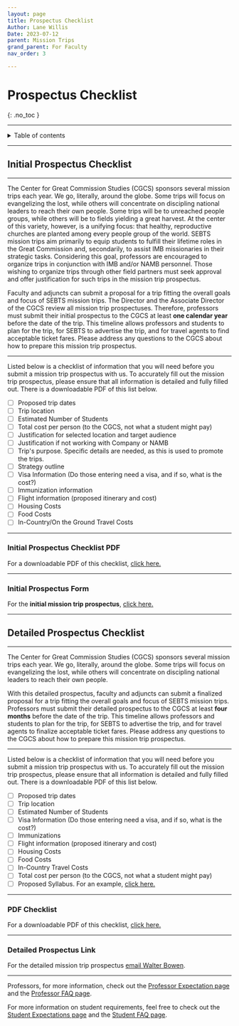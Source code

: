 ```yaml
---
layout: page
title: Prospectus Checklist
Author: Lane Willis
Date: 2023-07-12
parent: Mission Trips
grand_parent: For Faculty
nav_order: 3

---
```


# Prospectus Checklist
{: .no_toc }

---

<details closed markdown="block">
  <summary>
    Table of contents
  </summary>
  {: .text-delta }
1. TOC
{:toc}
</details>

---

## Initial Prospectus Checklist

---

The Center for Great Commission Studies (CGCS) sponsors several mission trips each year. We go, literally, around the globe. Some trips will focus on evangelizing the lost, while others will concentrate on discipling national leaders to reach their own people. Some trips will be to unreached people groups, while others will be to fields yielding a great harvest. At the center of this variety, however, is a unifying focus: that healthy, reproductive churches are planted among every people group of the world. SEBTS mission trips aim primarily to equip students to fulfill their lifetime roles in the Great Commission and, secondarily, to assist IMB missionaries in their strategic tasks. Considering this goal, professors are encouraged to organize trips in conjunction with IMB and/or NAMB personnel. Those wishing to organize trips through other field partners must seek approval and offer justification for such trips in the mission trip prospectus.

Faculty and adjuncts can submit a proposal for a trip fitting the overall goals and focus of SEBTS mission trips. The Director and the Associate Director of the CGCS review all mission trip prospectuses. Therefore, professors must submit their initial prospectus to the CGCS at least **one calendar year** before the date of the trip. This timeline allows professors and students to plan for the trip, for SEBTS to advertise the trip, and for travel agents to find acceptable ticket fares. Please address any questions to the CGCS about how to prepare this mission trip prospectus.

---

Listed below is a checklist of information that you will need before you submit a mission trip prospectus with us. To accurately fill out the mission trip prospectus, please ensure that all information is detailed and fully filled out. There is a downloadable PDF of this list below.

- [ ] Proposed trip dates
- [ ] Trip location
- [ ] Estimated Number of Students
- [ ] Total cost per person (to the CGCS, not what a student might pay)
- [ ] Justification for selected location and target audience
- [ ] Justification if not working with Company or NAMB
- [ ] Trip's purpose. Specific details are needed, as this is used to promote the trips.
- [ ] Strategy outline
- [ ] Visa Information (Do those entering need a visa, and if so, what is the cost?)
- [ ] Immunization information
- [ ] Flight information (proposed itinerary and cost)
- [ ] Housing Costs
- [ ] Food Costs
- [ ] In-Country/On the Ground Travel Costs

---

### Initial Prospectus Checklist PDF

For a downloadable PDF of this checklist, [click here.](/files/Initial%20Prospectus%20Checklist.pdf)

---

### Initial Prospectus Form

For the **initial mission trip prospectus**, [click here.](https://www.thecgcs.org/prospectus/)

---

## Detailed Prospectus Checklist

---

The Center for Great Commission Studies (CGCS) sponsors several mission trips each year. We go, literally, around the globe. Some trips will focus on evangelizing the lost, while others will concentrate on discipling national leaders to reach their own people.

With this detailed prospectus, faculty and adjuncts can submit a finalized proposal for a trip fitting the overall goals and focus of SEBTS mission trips. Professors must submit their detailed prospectus to the CGCS at least **four months** before the date of the trip. This timeline allows professors and students to plan for the trip, for SEBTS to advertise the trip, and for travel agents to finalize acceptable ticket fares. Please address any questions to the CGCS about how to prepare this mission trip prospectus.

---

Listed below is a checklist of information that you will need before you submit a mission trip prospectus with us. To accurately fill out the mission trip prospectus, please ensure that all information is detailed and fully filled out. There is a downloadable PDF of this list below.

- [ ] Proposed trip dates
- [ ] Trip location
- [ ] Estimated Number of Students
- [ ] Visa Information (Do those entering need a visa, and if so, what is the cost?)
- [ ] Immunizations
- [ ] Flight information (proposed itinerary and cost)
- [ ] Housing Costs
- [ ] Food Costs
- [ ] In-Country Travel Costs
- [ ] Total cost per person (to the CGCS, not what a student might pay)
- [ ] Proposed Syllabus. For an example, [click here.](/files/Mission%20Trip%20Syllabus%20Template.pdf)

---

### PDF Checklist

For a downloadable PDF of this checklist, [click here.](/files/Detailed%20Prospectus%20Checklist.pdf)

---

### Detailed Prospectus Link

For the detailed mission trip prospectus [email Walter Bowen](mailto:wbowen@sebts.edu).

---

Professors, for more information, check out the [Professor Expectation page](/for-faculty/mission-trips-faculty/professor-expectations.html) and the [Professor FAQ page](/for-faculty/mission-trips-faculty/professor-faq.html).

For more information on student requirements, feel free to check out the [Student Expectations page](/for-students/mission-trips/student-expectations.html) and the [Student FAQ page](/for-students/mission-trips/student-faq.html).
